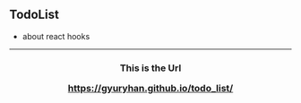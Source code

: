 ## TodoList
- about react hooks

<hr>
<h3 align="center">This is the Url

https://gyuryhan.github.io/todo_list/
